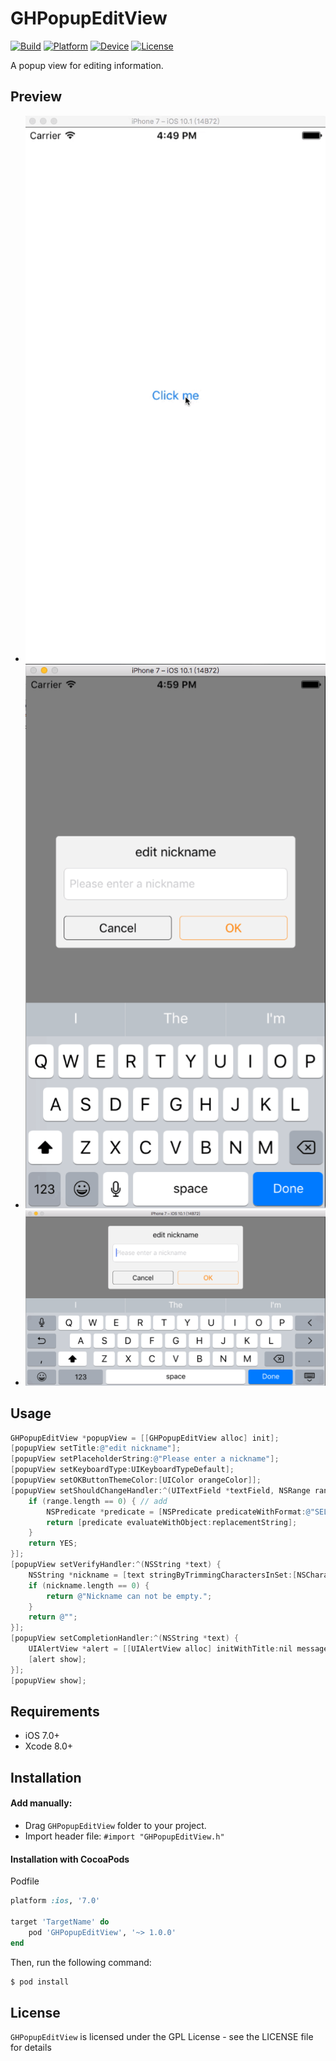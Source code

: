 # GHPopupEditView

[![Build](https://img.shields.io/wercker/ci/wercker/docs.svg)]()
[![Platform](https://img.shields.io/badge/platform-iOS%207%2B-blue.svg?style=flat)]()
[![Device](https://img.shields.io/badge/device-iPhone|iPad|iPod-orange.svg?style=flat)]()
[![License](https://img.shields.io/badge/license-GPL%20V3-yellow.svg?style=flat)]()

A popup view for editing information.

## Preview

- ![GIF](./demo.gif)
- ![Preview](./preview1.png)
- ![Preview](./preview2.png)

## Usage

``` Objective-C
GHPopupEditView *popupView = [[GHPopupEditView alloc] init];
[popupView setTitle:@"edit nickname"];
[popupView setPlaceholderString:@"Please enter a nickname"];
[popupView setKeyboardType:UIKeyboardTypeDefault];
[popupView setOKButtonThemeColor:[UIColor orangeColor]];
[popupView setShouldChangeHandler:^(UITextField *textField, NSRange range, NSString *replacementString) {
    if (range.length == 0) { // add
        NSPredicate *predicate = [NSPredicate predicateWithFormat:@"SELF MATCHES %@", @"[\\w_]+"];
        return [predicate evaluateWithObject:replacementString];
    }
    return YES;
}];
[popupView setVerifyHandler:^(NSString *text) {
    NSString *nickname = [text stringByTrimmingCharactersInSet:[NSCharacterSet whitespaceAndNewlineCharacterSet]];
    if (nickname.length == 0) {
        return @"Nickname can not be empty.";
    }
    return @"";
}];
[popupView setCompletionHandler:^(NSString *text) {
    UIAlertView *alert = [[UIAlertView alloc] initWithTitle:nil message:[NSString stringWithFormat:@"hello %@.", text] delegate:nil cancelButtonTitle:@"OK" otherButtonTitles:nil, nil];
    [alert show];
}];
[popupView show];
```

## Requirements

- iOS 7.0+
- Xcode 8.0+

## Installation

#### Add manually:
- Drag `GHPopupEditView` folder to your project.
- Import header file: `#import "GHPopupEditView.h"`

#### Installation with CocoaPods

Podfile
``` ruby
platform :ios, '7.0'

target 'TargetName' do
    pod 'GHPopupEditView', '~> 1.0.0'
end
```

Then, run the following command:

``` bash
$ pod install
```

## License
`GHPopupEditView` is licensed under the GPL License - see the LICENSE file for details
